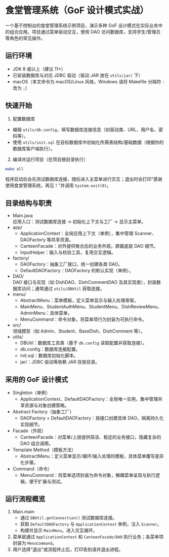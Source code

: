 # 食堂管理系统（GoF 设计模式实战）

一个基于控制台的食堂管理系统示例项目，演示多种 GoF 设计模式在实际业务中的组合应用。项目通过菜单驱动交互，使用 DAO 访问数据库，支持学生/管理员等角色的常见操作。

## 运行环境

- JDK 8 或以上（建议 11+）
- 已安装数据库与对应 JDBC 驱动（驱动 JAR 放在 `utils/jar/` 下）
- macOS（本文命令为 macOS/Linux 风格，Windows 请将 Makefile 分隔符 `:` 改为 `;`）

## 快速开始

1. 配置数据库

- 编辑 `utils/db.config`，填写数据库连接信息（如驱动类、URL、用户名、密码等）。
- 使用 `utils/init.sql` 在目标数据库中初始化所需表结构/基础数据（根据你的数据库客户端执行）。

2. 编译并运行项目（在项目根目录执行）

```bash
make all
```

程序启动后会先测试数据库连接，随后进入主菜单进行交互；退出时会打印“感谢使用食堂管理系统，再见！”并调用 `System.exit(0)`。

## 目录结构与职责

- Main.java  
  应用入口：测试数据库连接 → 初始化上下文与工厂 → 显示主菜单。
- app/
  - ApplicationContext：全局应用上下文（单例），集中管理 Scanner、DAOFactory 等共享资源。
  - CanteenFacade：对外提供聚合后的业务外观，屏蔽底层 DAO 细节。
  - InputHelper：输入与校验工具，复用交互逻辑。
- factory/
  - DAOFactory：抽象工厂接口，统一创建各类 DAO。
  - DefaultDAOFactory：DAOFactory 的默认实现（单例）。
- DAO/  
  DAO 接口与实现（如 DishDAO、DishCommentDAO 及其实现类），封装数据库访问；通常通过 `utils/DBUtil` 获取连接。
- menu/
  - AbstractMenu：菜单模板，定义菜单显示与输入处理骨架。
  - MainMenu、StudentAuthMenu、StudentMenu、DishReviewMenu、AdminMenu：具体菜单。
  - MenuCommand：命令对象，将菜单项行为封装为可执行命令。
- src/  
  领域模型（如 Admin、Student、BaseDish、DishComment 等）。
- utils/
  - DBUtil：数据库工具类（基于 `db.config` 读取配置并获取连接）。
  - db.config：数据库连接配置。
  - init.sql：数据库初始化脚本。
  - jar/：JDBC 驱动等依赖 JAR 存放目录。

## 采用的 GoF 设计模式

- Singleton（单例）
  - ApplicationContext、DefaultDAOFactory：全局唯一实例，集中管理共享资源与对象创建策略。
- Abstract Factory（抽象工厂）
  - DAOFactory + DefaultDAOFactory：按接口创建具体 DAO，隔离持久化实现细节。
- Facade（外观）
  - CanteenFacade：对菜单/上层提供简洁、稳定的业务接口，隐藏复杂的 DAO 组合调用。
- Template Method（模板方法）
  - AbstractMenu：定义菜单显示/循环/输入处理的模板，具体菜单覆写差异化步骤。
- Command（命令）
  - MenuCommand：将菜单选项封装为命令对象，解耦菜单呈现与执行逻辑，便于扩展与测试。

## 运行流程概览

1. Main.main
   - 通过 `DBUtil.getConnection()` 测试数据库连接。
   - 获取 `DefaultDAOFactory` 与 `ApplicationContext` 单例，注入 `Scanner`。
   - 构建并显示 `MainMenu`，进入交互循环。
2. 菜单层通过 `ApplicationContext` 和 `CanteenFacade/DAO` 执行业务；各菜单项封装为 `MenuCommand`。
3. 用户选择“退出”或流程终止后，打印告别语并退出进程。
